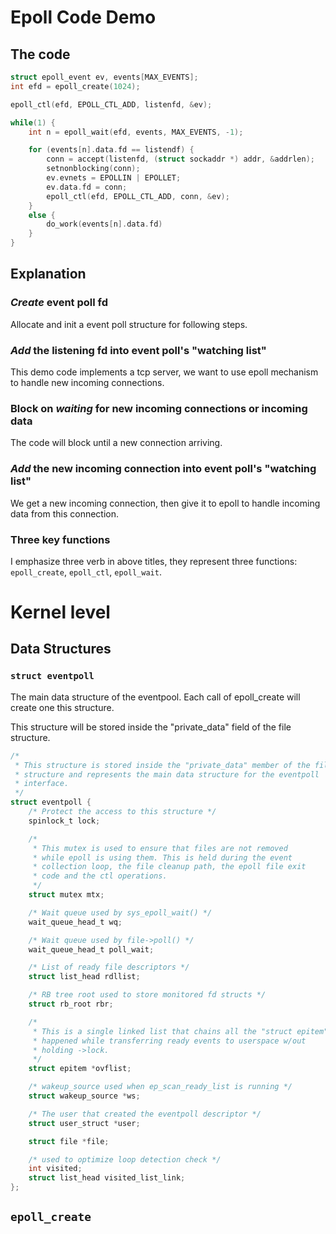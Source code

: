 # Epoll Code Demo

## The code
```c
struct epoll_event ev, events[MAX_EVENTS];
int efd = epoll_create(1024);

epoll_ctl(efd, EPOLL_CTL_ADD, listenfd, &ev);

while(1) {
    int n = epoll_wait(efd, events, MAX_EVENTS, -1);

    for (events[n].data.fd == listendf) {
        conn = accept(listenfd, (struct sockaddr *) addr, &addrlen);
        setnonblocking(conn);
        ev.evnets = EPOLLIN | EPOLLET;
        ev.data.fd = conn;
        epoll_ctl(efd, EPOLL_CTL_ADD, conn, &ev);
    }
    else {
        do_work(events[n].data.fd)
    }
}
```

## Explanation
### ***Create*** event poll fd
Allocate and init a event poll structure for following steps.
### ***Add*** the listening fd into event poll's "watching list"
This demo code implements a tcp server, we want to use epoll mechanism to handle
new incoming connections.
### Block on ***waiting*** for new incoming connections or incoming data
The code will block until a new connection arriving.
### ***Add*** the new incoming connection into event poll's "watching list"
We get a new incoming connection, then give it to epoll to handle incoming data from this connection.
### Three key functions
I emphasize three verb in above titles, they represent three functions: `epoll_create`, `epoll_ctl`, `epoll_wait`.

# Kernel level

## Data Structures
### `struct eventpoll`
The main data structure of the eventpool. Each call of epoll_create will create one this structure.

This structure will be stored inside the "private_data" field of the file structure.
```c
/*
 * This structure is stored inside the "private_data" member of the file
 * structure and represents the main data structure for the eventpoll
 * interface.
 */
struct eventpoll {
	/* Protect the access to this structure */
	spinlock_t lock;

	/*
	 * This mutex is used to ensure that files are not removed
	 * while epoll is using them. This is held during the event
	 * collection loop, the file cleanup path, the epoll file exit
	 * code and the ctl operations.
	 */
	struct mutex mtx;

	/* Wait queue used by sys_epoll_wait() */
	wait_queue_head_t wq;

	/* Wait queue used by file->poll() */
	wait_queue_head_t poll_wait;

	/* List of ready file descriptors */
	struct list_head rdllist;

	/* RB tree root used to store monitored fd structs */
	struct rb_root rbr;

	/*
	 * This is a single linked list that chains all the "struct epitem" that
	 * happened while transferring ready events to userspace w/out
	 * holding ->lock.
	 */
	struct epitem *ovflist;

	/* wakeup_source used when ep_scan_ready_list is running */
	struct wakeup_source *ws;

	/* The user that created the eventpoll descriptor */
	struct user_struct *user;

	struct file *file;

	/* used to optimize loop detection check */
	int visited;
	struct list_head visited_list_link;
};
```
## `epoll_create`
